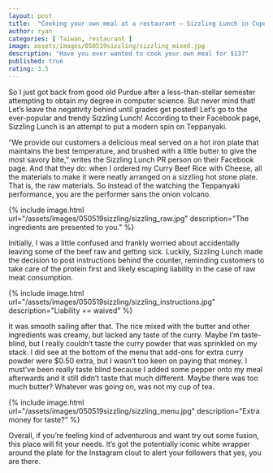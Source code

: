 ```yaml
---
layout: post
title:  "Cooking your own meal at a restaurant – Sizzling Lunch in Cupertino, CA"
author: ryan
categories: [ Taiwan, restaurant ]
image: assets/images/050519sizzling/sizzling_mixed.jpg
description: "Have you ever wanted to cook your own meal for $13?"
published: true
rating: 3.5
---
```


So I just got back from good old Purdue after a less-than-stellar semester attempting to obtain my degree in computer science. But never mind that! Let’s leave the negativity behind until grades get posted! Let’s go to the ever-popular and trendy Sizzling Lunch! According to their Facebook page, Sizzling Lunch is an attempt to put a modern spin on Teppanyaki.

“We provide our customers a delicious meal served on a hot iron plate that maintains the best temperature, and brushed with a little butter to give the most savory bite,” writes the Sizzling Lunch PR person on their Facebook page. And that they do: when I ordered my Curry Beef Rice with Cheese, all the materials to make it were neatly arranged on a sizzling hot stone plate. That is, the raw materials. So instead of the watching the Teppanyaki performance, you are the performer sans the onion volcano.

{% include image.html url="/assets/images/050519sizzling/sizzling_raw.jpg" description="The ingredients are presented to you." %}

Initially, I was a little confused and frankly worried about accidentally leaving some of the beef raw and getting sick. Luckily, Sizzling Lunch made the decision to post instructions behind the counter, reminding customers to take care of the protein first and likely escaping liability in the case of raw meat consumption.	

{% include image.html url="/assets/images/050519sizzling/sizzling_instructions.jpg" description="Liability == waived" %}

It was smooth sailing after that. The rice mixed with the butter and other ingredients was creamy, but lacked any taste of the curry. Maybe I’m taste-blind, but I really couldn’t taste the curry powder that was sprinkled on my stack. I did see at the bottom of the menu that add-ons for extra curry powder were $0.50 extra, but I wasn’t too keen on paying that money. I must’ve been really taste blind because I added some pepper onto my meal afterwards and it still didn’t taste that much different. Maybe there was too much butter? Whatever was going on, was not my cup of tea.

{% include image.html url="/assets/images/050519sizzling/sizzling_menu.jpg" description="Extra money for taste?" %}

Overall, if you’re feeling kind of adventurous and want try out some fusion, this place will fit your needs. It’s got the potentially iconic white wrapper around the plate for the Instagram clout to alert your followers that yes, you are there.

